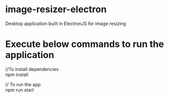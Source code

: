 # image-resizer-electron
Desktop application built in ElectronJS for image resizing

# Execute below commands to run the application

//To install dependencies <br>
npm install

// To run the app <br>
npm run start
